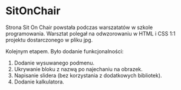 # SitOnChair

Strona Sit On Chair powstała podczas warszatatów w szkole programowania.
Warsztat polegał na odwzorowaniu w HTML i CSS 1:1 projektu dostarczonego w pliku jpg.

Kolejnym etapem. Było dodanie funkcjonalności:
1. Dodanie wysuwanego podmenu.
2. Ukrywanie bloku z nazwą po najechaniu na obrazek.
3. Napisanie slidera (bez korzystania z dodatkowych bibliotek).
4. Dodanie kalkulatora.
